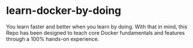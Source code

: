 # learn-docker-by-doing
You learn faster and better when you learn by doing. With that in mind, this Repo has been designed to teach core Docker fundamentals and features through a 100% hands-on experience.

